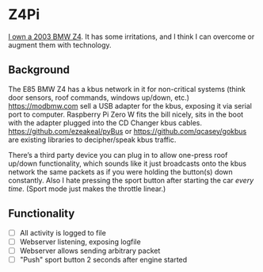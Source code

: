 # Z4Pi

[I own a 2003 BMW Z4][z4 tweet]. It has some irritations, and I think I can overcome or augment them with technology.

## Background

The E85 BMW Z4 has a kbus network in it for non-critical systems (think door sensors, roof commands, windows up/down, etc.) https://modbmw.com sell a USB adapter for the kbus, exposing it via serial port to computer. Raspberry Pi Zero W fits the bill nicely, sits in the boot with the adapter plugged into the CD Changer kbus cables. <https://github.com/ezeakeal/pyBus> or <https://github.com/qcasey/gokbus> are existing libraries to decipher/speak kbus traffic.

There’s a third party device you can plug in to allow one-press roof up/down functionality, which sounds like it just broadcasts onto the kbus network the same packets as if you were holding the button(s) down constantly. Also I hate pressing the sport button after starting the car *every time*. (Sport mode just makes the throttle linear.)

[z4 tweet]: https://twitter.com/Caius/status/1426857721912074240

## Functionality

- [ ] All activity is logged to file
- [ ] Webserver listening, exposing logfile
- [ ] Webserver allows sending arbitrary packet
- [ ] "Push" sport button 2 seconds after engine started
